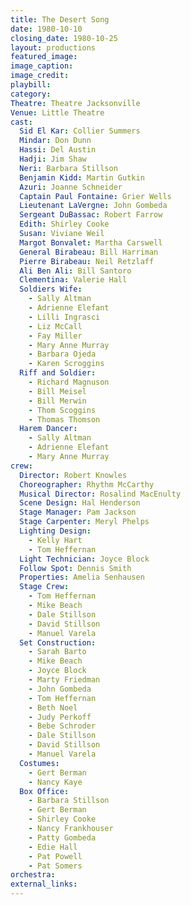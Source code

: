 ```yaml
---
title: The Desert Song
date: 1980-10-10
closing_date: 1980-10-25
layout: productions
featured_image: 
image_caption:
image_credit:
playbill: 
category: 
Theatre: Theatre Jacksonville
Venue: Little Theatre
cast:
  Sid El Kar: Collier Summers
  Mindar: Don Dunn
  Hassi: Del Austin
  Hadji: Jim Shaw
  Neri: Barbara Stillson
  Benjamin Kidd: Martin Gutkin
  Azuri: Joanne Schneider
  Captain Paul Fontaine: Grier Wells
  Lieutenant LaVergne: John Gombeda
  Sergeant DuBassac: Robert Farrow
  Edith: Shirley Cooke
  Susan: Viviane Weil
  Margot Bonvalet: Martha Carswell
  General Birabeau: Bill Harriman
  Pierre Birabeau: Neil Retzlaff
  Ali Ben Ali: Bill Santoro
  Clementina: Valerie Hall
  Soldiers Wife:
    - Sally Altman
    - Adrienne Elefant
    - Lilli Ingrasci
    - Liz McCall
    - Fay Miller
    - Mary Anne Murray
    - Barbara Ojeda
    - Karen Scroggins
  Riff and Soldier:
    - Richard Magnuson
    - Bill Meisel
    - Bill Merwin
    - Thom Scoggins
    - Thomas Thomson
  Harem Dancer:
    - Sally Altman
    - Adrienne Elefant
    - Mary Anne Murray
crew:
  Director: Robert Knowles
  Choreographer: Rhythm McCarthy
  Musical Director: Rosalind MacEnulty
  Scene Design: Hal Henderson
  Stage Manager: Pam Jackson
  Stage Carpenter: Meryl Phelps
  Lighting Design:
    - Kelly Hart
    - Tom Heffernan
  Light Technician: Joyce Block
  Follow Spot: Dennis Smith
  Properties: Amelia Senhausen
  Stage Crew:
    - Tom Heffernan
    - Mike Beach
    - Dale Stillson
    - David Stillson
    - Manuel Varela
  Set Construction:
    - Sarah Barto
    - Mike Beach
    - Joyce Block
    - Marty Friedman
    - John Gombeda
    - Tom Heffernan
    - Beth Noel
    - Judy Perkoff
    - Bebe Schroder
    - Dale Stillson
    - David Stillson
    - Manuel Varela
  Costumes:
    - Gert Berman
    - Nancy Kaye
  Box Office:
    - Barbara Stillson
    - Gert Berman
    - Shirley Cooke
    - Nancy Frankhouser
    - Patty Gombeda
    - Edie Hall
    - Pat Powell
    - Pat Somers
orchestra:
external_links:
---
```


